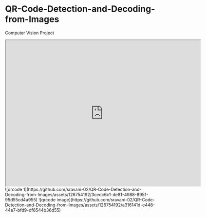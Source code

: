 # QR-Code-Detection-and-Decoding-from-Images
Computer Vision Project
<iframe src="https://drive.google.com/file/d/1xgyQYhd-JXmj5RZXQ9VV3krHrMVAnea7/view?usp=sharing" width="640" height="480"></iframe>
![qrcode 1](https://github.com/sravani-02/QR-Code-Detection-and-Decoding-from-Images/assets/126754192/3cedc6c1-de81-4988-8951-95d55cd4a955)
![qrcode image](https://github.com/sravani-02/QR-Code-Detection-and-Decoding-from-Images/assets/126754192/a316141d-e448-44e7-bfd9-df6544b36d55)
